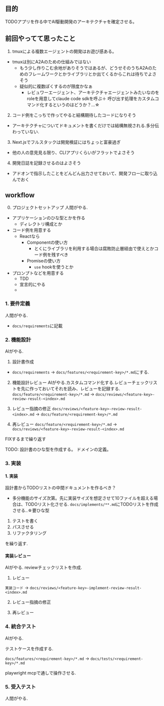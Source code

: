 ## 目的
TODOアプリを作る中でAI駆動開発のアーキテクチャを確定させる。

## 前回やってて思ったこと
1. tmuxによる複数エージェントの開発はお遊び感ある。
  - tmuxは別にA2Aのための仕組みではない
    - もう少し作りこむ余地がありそうではあるが、どうせそのうちA2Aのためのフレームワークとかライブラリとか出てくるからこれは待ちでよさそう
    - 疑似的に複数ぽくするのが限度かなぁ
      - レビュワーエージェント、アーキテクチャエージェントみたいなのをroleを用意してclaude code sdkを呼ぶ＋ 呼び出す処理をカスタムコマンド化するというのはどうか？...☆  
2. コード例をこっちで作ってやると結構期待したコードになりそう
  - アーキテクチャについてドキュメントを書くだけでは結構無視される.多分伝わっていない.
3. Next.jsでフルスタックは開発検証にはちょっと富豪過ぎ
  - 他の人の意見見る限り、CLIアプリくらいがフラットでよさそう 
4. 開発日誌を記録させるのはよさそう
  - アドオンで指示したことをどんどん出力させておいて、開発フローに取り込んでおく

## workflow

0. プロジェクトセットアップ
人間がやる.
  - アプリケーションのひな型とかを作る
    - ディレクトリ構成とか
  - コード例を用意する
    - Reactなら
      - Componentの使い方
        - とくにライブラリを利用する場合は腐敗防止層経由で使えとかコード例を残すべき
      - Promiseの使い方
        - `use` hookを使うとか
  - プロンプトなどを用意する
    - TDD
    - 宣言的にやる
    - 

###  1. 要件定義
人間がやる.
- `docs/requirements`に記載

### 2. 機能設計
AIがやる.

1. 設計書作成
- `docs/requirements` -> `docs/features/<requirement-key>/*.md`にする.

2. 機能設計レビュー
AIがやる.カスタムコマンド化する.レビューチェックリストを先に作っておいてそれを読み、レビューを記録する.
`docs/feature/<requirement-key>/*.md` -> `docs/reviews/<feature-key>-review-result-<index>.md`

3. レビュー指摘の修正
`docs/reviews/<feature-key>-review-result-<index>.md` -> `docs/feature/<requirement-key>/*.md`

4. 再レビュー
`docs/feature/<requirement-key>/*.md` -> `docs/reviews/<feature-key>-review-result-<index>.md`

FIXするまで繰り返す

TODO: 設計書のひな型を作成する。
ドメインの定義。

### 3. 実装

#### 1. 実装

設計書からTODOリストの中間ドキュメントを作るべき？
- 多分機能のサイズ次第。先に実装サイズを想定させて10ファイルを超える場合は、TODOリスト化させる.
`docs/implements/**.md`にTODOリストを作成させる..☆要ひな型

1. テストを書く
2. パスさせる
3. リファクタリング

を繰り返す.

#### 実装レビュー

AIがやる.
reviewチェックリストを作成.

1. レビュー

`実装コード` -> `docs/reviews/<feature-key>-implement-review-result-<index>.md`

2. レビュー指摘の修正

3. 再レビュー

### 4. 統合テスト

AIがやる.

テストケースを作成する.

`docs/features/<requirement-key>/*.md` -> `docs/tests/<requirement-key>/*.md`

playwright mcpで通しで操作させる.

### 5. 受入テスト

人間がやる.
